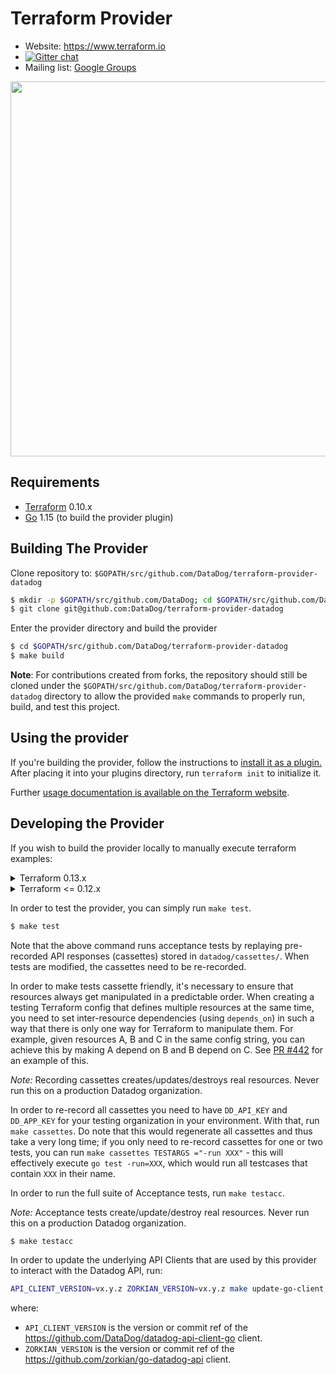 # Terraform Provider

-   Website: https://www.terraform.io
-   [![Gitter chat](https://badges.gitter.im/hashicorp-terraform/Lobby.png)](https://gitter.im/hashicorp-terraform/Lobby)
-   Mailing list: [Google Groups](http://groups.google.com/group/terraform-tool)

<img src="https://cdn.rawgit.com/hashicorp/terraform-website/master/content/source/assets/images/logo-hashicorp.svg" width="600px">

## Requirements

-   [Terraform](https://www.terraform.io/downloads.html) 0.10.x
-   [Go](https://golang.org/doc/install) 1.15 (to build the provider plugin)

## Building The Provider

Clone repository to: `$GOPATH/src/github.com/DataDog/terraform-provider-datadog`

```sh
$ mkdir -p $GOPATH/src/github.com/DataDog; cd $GOPATH/src/github.com/DataDog
$ git clone git@github.com:DataDog/terraform-provider-datadog
```

Enter the provider directory and build the provider

```sh
$ cd $GOPATH/src/github.com/DataDog/terraform-provider-datadog
$ make build
```

**Note**: For contributions created from forks, the repository should still be cloned under the `$GOPATH/src/github.com/DataDog/terraform-provider-datadog` directory to allow the provided `make` commands to properly run, build, and test this project.

## Using the provider

If you're building the provider, follow the instructions to [install it as a plugin.](https://www.terraform.io/docs/plugins/basics.html#installing-a-plugin) After placing it into your plugins directory, run `terraform init` to initialize it.

Further [usage documentation is available on the Terraform website](https://www.terraform.io/docs/providers/datadog/index.html).

## Developing the Provider

If you wish to build the provider locally to manually execute terraform examples:

<details><summary>Terraform 0.13.x</summary>
To compile the provider, run `make build_013`. This will build the provider and put the provider binary in a locally mirrored plugin directory.

```sh
$ make build_013
```

You also need a `$HOME/.terraformrc` file that contains:

```
provider_installation {
  filesystem_mirror {
    path    = "$HOME/.terraform.d/plugins_local/"
    include = ["registry.terraform.io/datadog/datadog"]
  }
  direct {
    exclude = ["registry.terraform.io/datadog/datadog"]
  }
}
```

From there, you can run any `terraform init` or plan/apply within an example terraform module directory.

</details>

<details><summary>Terraform <= 0.12.x</summary>
To compile the provider, run `make build`. This will build the provider and put the provider binary in the `$GOPATH/bin` directory.

```sh
$ make build
...
$ $GOPATH/bin/terraform-provider-datadog
...
```

</details>

In order to test the provider, you can simply run `make test`.

```sh
$ make test
```

Note that the above command runs acceptance tests by replaying pre-recorded API responses (cassettes) stored in `datadog/cassettes/`. When tests are modified, the cassettes need to be re-recorded.

In order to make tests cassette friendly, it's necessary to ensure that resources always get manipulated in a predictable order. When creating a testing Terraform config that defines multiple resources at the same time, you need to set inter-resource dependencies (using `depends_on`) in such a way that there is only one way for Terraform to manipulate them. For example, given resources A, B and C in the same config string, you can achieve this by making A depend on B and B depend on C. See [PR #442](https://github.com/DataDog/terraform-provider-datadog/pull/442) for an example of this.

_Note:_ Recording cassettes creates/updates/destroys real resources. Never run this on a production Datadog organization.

In order to re-record all cassettes you need to have `DD_API_KEY` and `DD_APP_KEY` for your testing organization in your environment. With that, run `make cassettes`. Do note that this would regenerate all cassettes and thus take a very long time; if you only need to re-record cassettes for one or two tests, you can run `make cassettes TESTARGS ="-run XXX"` - this will effectively execute `go test -run=XXX`, which would run all testcases that contain `XXX` in their name.

In order to run the full suite of Acceptance tests, run `make testacc`.

_Note:_ Acceptance tests create/update/destroy real resources. Never run this on a production Datadog organization.

```sh
$ make testacc
```

In order to update the underlying API Clients that are used by this provider to interact with the Datadog API, run:

```sh
API_CLIENT_VERSION=vx.y.z ZORKIAN_VERSION=vx.y.z make update-go-client
```

where:

-   `API_CLIENT_VERSION` is the version or commit ref of the https://github.com/DataDog/datadog-api-client-go client.
-   `ZORKIAN_VERSION` is the version or commit ref of the https://github.com/zorkian/go-datadog-api client.
